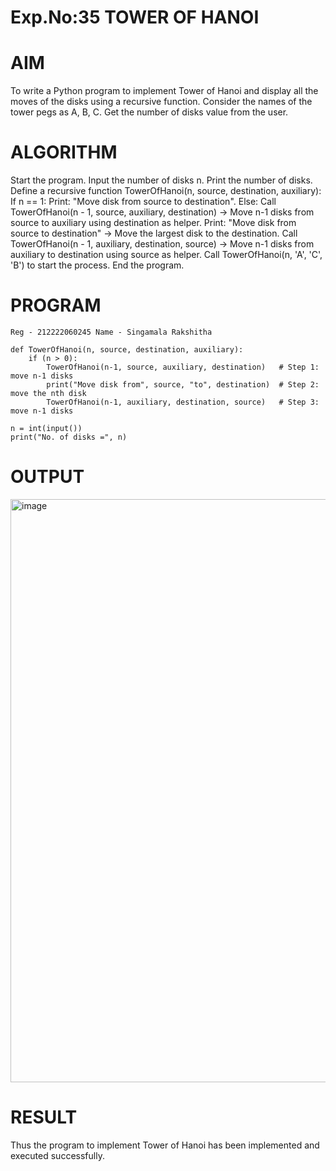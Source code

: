 # Exp.No:35 TOWER OF HANOI
# AIM
To write a Python program to implement Tower of Hanoi and display all the moves of the disks using a recursive function. Consider the names of the tower pegs as A, B, C. Get the number of disks value from the user.

# ALGORITHM
Start the program. Input the number of disks n. Print the number of disks. Define a recursive function TowerOfHanoi(n, source, destination, auxiliary): If n == 1: Print: "Move disk from source to destination". Else: Call TowerOfHanoi(n - 1, source, auxiliary, destination) → Move n-1 disks from source to auxiliary using destination as helper. Print: "Move disk from source to destination" → Move the largest disk to the destination. Call TowerOfHanoi(n - 1, auxiliary, destination, source) → Move n-1 disks from auxiliary to destination using source as helper. Call TowerOfHanoi(n, 'A', 'C', 'B') to start the process. End the program.

# PROGRAM
~~~
Reg - 212222060245 Name - Singamala Rakshitha

def TowerOfHanoi(n, source, destination, auxiliary):
    if (n > 0):
        TowerOfHanoi(n-1, source, auxiliary, destination)   # Step 1: move n-1 disks
        print("Move disk from", source, "to", destination)  # Step 2: move the nth disk
        TowerOfHanoi(n-1, auxiliary, destination, source)   # Step 3: move n-1 disks

n = int(input())
print("No. of disks =", n)
~~~
# OUTPUT
<img width="968" height="933" alt="image" src="https://github.com/user-attachments/assets/e348e679-8a65-46ba-94cd-320e8f437422" />

# RESULT 
Thus the program to implement Tower of Hanoi has been implemented and executed successfully.
